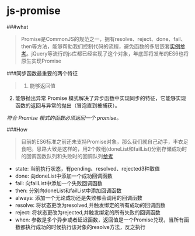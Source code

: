 # js-promise

###what
> Promise是CommonJS的规范之一，拥有resolve、reject、done、fail、then等方法，能够帮助我们控制代码的流程，避免函数的多层嵌套[实例参考][1]。jQuery等流行的js库都已经实现了这个对象，年底即将发布的ES6也将原生实现Promise

###同步函数最重要的两个特征
> 1. 能够返回值
  2. 能够抛出异常
  Promise 模式解决了异步函数中实现同步的特征，它能够实现函数的返回与异常的抛出（冒泡直到被捕获）。
  
  *符合 Promise 模式的函数必须返回一个 promise。*

###How
>目前的ES6标准之前还未支持Promise对象，那么我们就自己动手，丰衣足食吧。思路大致是这样的，用2个数组(doneList和failList)分别存储成功时的回调函数队列和失败时的回调队列[参考][1]
* state: 当前执行状态，有pending、resolved、rejected3种取值
* done: 向doneList中添加一个成功回调函数
* fail: 向failList中添加一个失败回调函数
* then: 分别向doneList和failList中添加回调函数
* always: 添加一个无论成功还是失败都会调用的回调函数
* resolve: 将状态更改为resolved,并触发绑定的所有成功的回调函数
* reject: 将状态更改为rejected,并触发绑定的所有失败的回调函数
* when: 参数是多个异步或者延迟函数，返回值是一个Promise兑现，当所有函数都执行成功的时候执行该对象的resolve方法，反之执行



[1]: https://segmentfault.com/a/1190000000684654#articleHeader1
